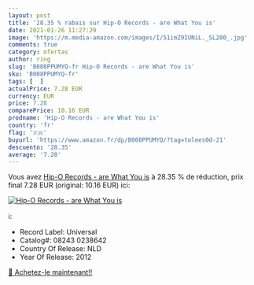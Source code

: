 ```yaml
---
layout: post
title: '28.35 % rabais sur Hip-O Records - are What You is'
date: 2021-01-26 11:27:29
image: 'https://m.media-amazon.com/images/I/51imZ9IUNiL._SL200_.jpg'
comments: true
category: ofertas
author: ring
slug: 'B008PPUMYQ-fr Hip-O Records - are What You is'
sku: 'B008PPUMYQ-fr'
tags: [  ]
actualPrice: 7.28 EUR
currency: EUR
price: 7.28
comparePrice: 10.16 EUR
prodname: 'Hip-O Records - are What You is'
country: 'fr'
flag: '🇫🇷'
buyurl: 'https://www.amazon.fr/dp/B008PPUMYQ/?tag=tolees0d-21'
descuento: '28.35'
average: '7.28'
---
```


Vous avez [Hip-O Records - are What You is](https://www.amazon.fr/dp/B008PPUMYQ/?tag=tolees0d-21)  à  28.35 % de réduction, prix final  7.28 EUR (original: 10.16 EUR) ici:

[![Hip-O Records - are What You is](https://m.media-amazon.com/images/I/51imZ9IUNiL._SL200_.jpg)](https://www.amazon.fr/dp/B008PPUMYQ/?tag=tolees0d-21)

ℹ️:

- Record Label: Universal
- Catalog#: 08243 0238642
- Country Of Release: NLD
- Year Of Release: 2012

[🛒 Achetez-le maintenant!!](https://www.amazon.fr/dp/B008PPUMYQ/?tag=tolees0d-21)

